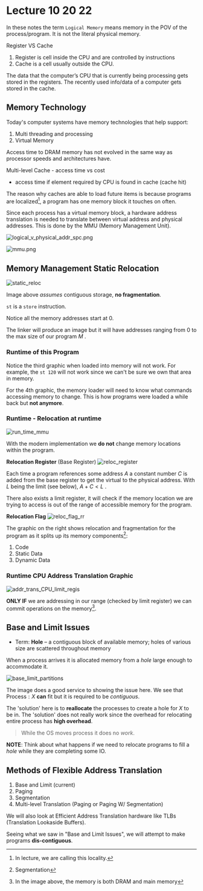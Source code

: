 # Lecture 10 20 22

In these notes the term `Logical Memory` means memory in the POV of the process/program. It is not the literal physical memory. 

Register VS Cache
1. Register is cell inside the CPU and are controlled by instructions
2. Cache is a cell usually outside the CPU. 

The data that the computer’s CPU that is currently being processing gets stored in the registers. The recently used info/data of a computer gets stored in the cache. 

## Memory Technology
Today's computer systems have memory technologies that help support:
1. Multi threading and processing
2. Virtual Memory

Access time to DRAM memory has not evolved in the same way as processor speeds and architectures have.

Multi-level Cache - access time vs cost
+ access time if element required by CPU is found in cache (cache hit)

The reason why caches are able to load future items is because programs are localized[^1], a program has one memory block it touches on often. 

Since each process has a virtual memory block, a hardware address translation is needed to translate between virtual address and physical addresses. This is done by the MMU (Memory Management Unit).

![logical_v_physical_addr_spc.png](/img/logical_v_physical_addr_spc.png)

![mmu.png](/img/mmu.png)

## Memory Management Static Relocation
![static_reloc](/img/static_reloc.png)

Image above *assumes* contiguous storage, **no fragmentation**. 

`st` is a `store` instruction.

Notice all the memory addresses start at 0.

The linker will produce an image but it will have addresses ranging from $0$ to the max size of our program $M$ .

### Runtime of this Program
Notice the third graphic when loaded into memory will not work. For example, the `st 120` will not work since we can't be sure we own that area in memory. 

For the 4th graphic, the memory loader will need to know what commands accessing memory to change. This is how programs were loaded a while back but **not anymore**.

### Runtime - Relocation at runtime
![run_time_mmu](/img/run_time_mmu.png)

With the modern implementation we **do not** change memory locations within the program. 

**Relocation Register** (Base Register)
![reloc_register](/img/reloc_register.png)

Each time a program references some address $A$ a constant number $C$ is added from the base register to get the virtual to the physical address. With $L$ being the limit (see below), $A + C \lt L$ .

There also exists a limit register, it will check if the memory location we are trying to access is out of the range of accessible memory for the program.

**Relocation Flag**
![reloc_flag_rr](/img/reloc_flag_rr.png)

The graphic on the right shows relocation and fragmentation for the program as it splits up its memory components[^3]:
1. Code
2. Static Data
3. Dynamic Data

### Runtime CPU Address Translation Graphic
![addr_trans_CPU_limit_regis](/img/addr_trans_CPU_limit_regis.png)

**ONLY IF** we are addressing in our range (checked by limit register) we can commit operations on the memory[^2]. 

## Base and Limit Issues
+ Term: **Hole** – a contiguous block of available memory; holes of various size are scattered throughout memory

When a process arrives it is allocated memory from a *hole* large enough to accommodate it. 

![base_limit_partitions](/img/base_limit_partitions.png)

The image does a good service to showing the issue here. We see that $\text{Process}:X$  **can** fit but it is required to be *contiguous*.

The 'solution' here is to **reallocate** the processes to create a hole for $X$ to be in. The 'solution' does not really work since the overhead for relocating entire process has **high overhead**.

> While the OS moves process it does no *work*.

**NOTE**: Think about what happens if we need to relocate programs to fill a *hole* while they are completing some IO. 

## Methods of Flexible Address Translation
1. Base and Limit (current)
2. Paging
3. Segmentation
4. Multi-level Translation (Paging or Paging W/ Segmentation)

We will also look at Efficient Address Translation hardware like TLBs (Translation Lookaside Buffers). 

Seeing what we saw in "Base and Limit Issues", we will attempt to make programs **dis-contiguous**.

[^1]: In lecture, we are calling this locality.
[^2]: In the image above, the memory is both DRAM and main memory
[^3]: Segmentation